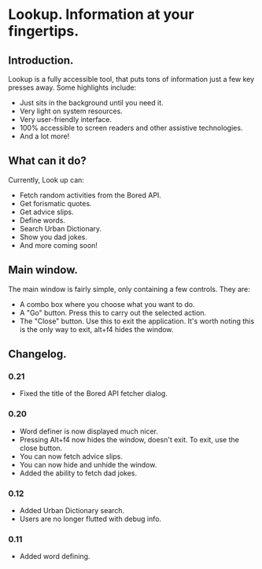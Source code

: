 # Lookup. Information at your fingertips.

## Introduction.

Lookup is a fully accessible tool, that puts tons of information just a few key presses away. Some highlights include:

* Just sits in the background until you need it.
* Very light on system resources.
* Very user-friendly interface.
* 100% accessible to screen readers and other assistive technologies.
* And a lot more!

## What can it do?

Currently, Look up can:

* Fetch random activities from the Bored API.
* Get forismatic quotes.
* Get advice slips.
* Define words.
* Search Urban Dictionary.
* Show you dad jokes.
* And more coming soon!

## Main window.

The main window is fairly simple, only containing a few controls. They are:

* A combo box where you choose what you want to do.
* A "Go" button. Press this to carry out the selected action.
* The "Close" button. Use this to exit the application. It's worth noting this is the only way to exit, alt+f4 hides the window.

## Changelog.

### 0.21
* Fixed the title of the Bored API fetcher dialog.

### 0.20
* Word definer is now displayed much nicer.
* Pressing Alt+f4 now hides the window, doesn't exit. To exit, use the close button.
* You can now fetch advice slips.
* You can now hide and unhide the window.
* Added the ability to fetch dad jokes.

### 0.12
* Added Urban Dictionary search.
* Users are no longer flutted with debug info.

### 0.11
* Added word defining.
